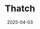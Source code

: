 ---  
layout: startup_page  
title: "Thatch"  
id: "thatch.ai"  
permalink: "/thatchthatch.ai04032025/"  
website: "https://thatch.ai/"  
funding_round: "Series B"  
funding_amount: "$40M"  
investors: "Index Ventures, Andreessen Horowitz, General Catalyst, SemperVirens, PeopleTech Partners, The General Partnership, ADP Ventures"  
about: "Thatch simplifies health insurance for employers and employees by offering a platform to manage Individual Coverage Health Reimbursement Arrangements (ICHRAs). It provides a marketplace for employees to choose health plans and a debit card for managing remaining funds, offering flexibility and transparency in healthcare benefits."  
markets: "Healthtech, Fintech"  
hq: "San Francisco, California, United States"  
founded_year: "2021"  
linkedin: "https://www.linkedin.com/company/thatch-ai"  
twitter: "https://twitter.com/thatch_ai"  
instagram: ""  
facebook: ""  
crunchbase: "https://www.crunchbase.com/organization/thatch-c9a5?utm_source=linkedin&utm_medium=referral&utm_campaign=linkedin_companies&utm_content=profile_cta_anon&trk=funding_crunchbase"  
pitchbook: "https://pitchbook.com/profiles/company/483686-38"  

date_display: "03-Apr-2025"  
date: "2025-04-03"

# SEO Optimization  
meta_title: "Thatch - Series B Funding ($40M)"  
meta_description: "Thatch, Thatch simplifies health insurance for employers and employees by offering a platform to manage Individual Coverage Health Reimbursement Arrangements ..."  
meta_keywords: "Thatch, Healthtech, Fintech, Series B funding"  
canonical_url: "https://startup.projectstartups.com/thatchthatch.ai04032025/"  
---